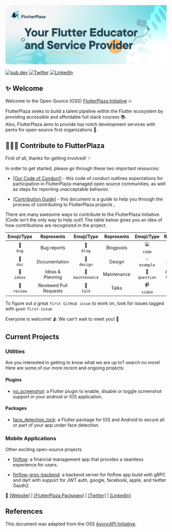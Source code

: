 [![FlutterPlaza logo - Your Flutter Educator & Service Provider.](/assets/flutter-plaza-github-banner.jpeg)](https://www.flutterplaza.com/)

[![pub.dev](https://img.shields.io/badge/pub.dev-flutterplaza.com-brightgreen)](https://pub.dev/publishers/flutterplaza.com/packages)
[![Twitter](https://img.shields.io/twitter/follow/FlutterPlaza?style=social)](https://twitter.com/FlutterPlaza)
[![LinkedIn](https://img.shields.io/badge/LinkedIn-Followers-blue)](https://www.linkedin.com/company/flutterplaza)


## ✨ Welcome
Welcome to the Open-Source (OSS) [FlutterPlaza Initiative](https://www.flutterplaza.com/) 🔥 

FlutterPlaza seeks to build a talent pipeline within the Flutter ecosystem by providing accessible and affordable full stack courses 📚.  
Also, FlutterPlaza aims to provide top notch development services with perks for open-source first organizations 👐.


## 👩🏽‍💻 Contribute to FlutterPlaza
First of all, thanks for getting involved! ✨

In order to get started, please go through these two important resources:

- [[Our Code of Conduct]](CODE_OF_CONDUCT.md) - this code of conduct outlines expectations for participation in FlutterPlaza-managed open source communities, as well as steps for reporting unacceptable behavior.

- [[Contribution Guide]](CONTRIBUTING.md) - this document is a guide to help you through the process of contributing to FlutterPlaza projects ,

There are many awesome ways to contribute to the FlutterPlaza Initiative. (Code isn't the only way to help out!) The table below gives you an idea of how contributions are recognized in the project.  


Emoji/Type | Represents | Emoji/Type | Represents | Emoji/Type | Represents |
:---: | :---: | :---: | :---: | :---: | :---:
🐛 <br /> `bug` | Bug reports | 📝 <br /> `blog` | Blogposts | 💻 <br /> `code` | Code |
📖 <br /> `doc` | Documentation | 🎨 <br /> `design` | Design | 💡 <br /> `example` | Examples |
🤔 <br /> `ideas` | Ideas & Planning | 🚧 <br /> `maintenance` | Maintenance | 💬 <br /> `question` | Answering Questions | 
👀 <br /> `review` | Reviewed Pull Requests | 📢 <br /> `talk` | Talks | 📹 <br /> `video` | Videos |  



To figure out a great `first GitHub issue` to work on, look for issues tagged with `good-first-issue`

Everyone is welcome! 🫂  We can't wait to meet you! 🤗


## Current Projects

### Utilities
Are you interested in getting to know what we are up to? search no more! Here are some of our more recent and ongoing projects:


#### Plugins
- [no_screenshot](https://github.com/FlutterPlaza/no_screenshot): a Flutter plugin to enable, disable or toggle screenshot support in your android or IOS application.

#### Packages
- [face_detection_lock](https://github.com/FlutterPlaza/face_detection_lock): a Flutter package for IOS and Android to secure all or part of your app under face detection.

### Mobile Applications
Other exciting open-source projects

- [finflow](https://github.com/FlutterPlaza/FinFlow): a financial management app that provides a seamless experience for users.

- [finflow-grpc-backend](https://github.com/FlutterPlaza/finflow-grpc-backend): a backend server for finflow app build with gRPC and dart with support for JWT auth, google, facebook, apple, and twitter Oauth2.  



🔗 [[Website]](https://www.flutterplaza.com/) | [[FlutterPlaza Packages]](https://pub.dev/publishers/flutterplaza.com/packages) | [[Twitter]](https://twitter.com/FlutterPlaza) | [[LinkedIn]](https://www.linkedin.com/company/flutterplaza)


## References
This document was adapted from the OSS [AsyncAPI Initiative](https://github.com/asyncapi).